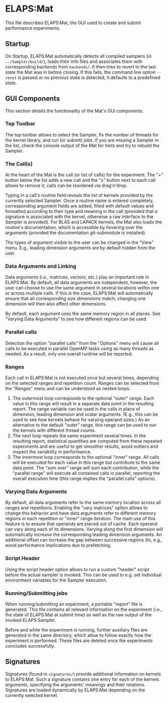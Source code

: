 ELAPS:Mat
=========

This file describes ELAPS:Mat, the GUI used to create and submit performance
experiments. 


Startup
-------
On Startup, ELAPS:Mat automatically detects all compiled samplers (in
`../Sampler/build/`), loads their info files and associates them with
corresponding backends from `backends/`.  It then tries to revert to the last
state the Mat was in before closing.  If this fails, the command line option
`--reset` is passed or no previous state is detected, it defaults to a
predefined state.


GUI Components
--------------
This section details the functionality of the Mat's GUI components.

### Top Toolbar
The top toolbar allows to select the Sampler, fix the number of threads for
the kernel library, and run (or submit) jobs.  If you are missing a Sampler in
the list, check the console output of the Mat for hints and try to rebuild the
Sampler.

### The Call(s)
At the heart of the Mat is the call (or list of calls) for the experiment.
The "+" button below the list adds a new call and the "x" button next to each
call allows to remove it; calls can be reordered via drag'n'drop.

Typing in a call's routine field reveals the list of kernels provided by the
currently selected Sampler.  Once a routine name is entered completely,
corresponding argument fields are added, filled with default values and
formatted according to their type and meaning in the call (provided that  a
signature is associated with the kernel, otherwise a raw interface to the
Sampler is provided).  For BLAS and LAPACK kernels, the Mat also loads the
routine's documentation, which is accessible by hovering over the arguments
(provided the documentation git-submodule is installed).

The types of argument visible to the user can be changed in the "View" menu.
E.g., leading dimension arguments are by default hidden from the user.

### Data Arguments and Linking 
Data arguments (i.e., matrices, vectors, etc.) play an important role in
ELAPS:Mat.  By default, all data arguments are independent, however, the user
can choose to use the same argument in several locations within one or across
multiple calls.  If this is the case, ELAPS:Mat will automatically ensure that
all corresponding size dimensions match; changing one dimension will then also
affect other dimensions. 

By default, each argument uses the same memory region in all places.  See
"Varying Data Arguments" to see how different regions can be used

### Parallel calls
Selection the option "parallel calls" from the "Options" menu will cause all
calls to be executed in parallel OpenMP tasks using as many threads as needed.
As a result, only one overall runtime will be reported.

### Ranges
Each call in ELAPS:Mat is not executed once but several times, depending on the
selected ranges and repetition count.  Ranges can be selected from the "Ranges"
menu and can be understood as nested loops:

1. The outermost loop corresponds to the optional "outer" range.  Each value in
   this range will result in a separate data point in the resulting report.  The
   range variable can be used in the calls in place of dimension, leading
   dimension and scalar arguments.  (E.g., this can be used to see how kernels
   behave for varying operand sizes.)
   As an alternative to the default "outer" range, this range can be used to
   run the kernels with different thread counts.
2. The next loop repeats the same experiment several times. In the resulting
   report, statistical quantities are computed from these repeated experiments
   and are useful to get smoother results, avoid outliers and inspect the
   variability in performance.
3. The innermost loop corresponds to the optional "inner" range.  All calls will
   be executed for each value in this range but contribute to the same
   data point.  The "sum over" range will sum each contribution, while the
   "parallel range" will execute all contained calls in parallel, reporting the
   overall execution time (this range implies the "parallel calls" options).

### Varying Data Arguments
By default, all data arguments refer to the same memory location across all
ranges and repetitions.  Enabling the "vary matrices" option allows to change
this behavior and have data arguments refer to different memory regions in each
repetition or "inner" range iteration.  The main use of this feature is to
ensure that operands are placed out of cache.  Each operand can vary along each
of its dimensions.  Varying along the first dimension will automatically
increase the corresponding leading dimension arguments.  An additional offset
can increase the gap between successive regions (to, e.g., avoid performance
implications due to prefetching.

### Script Header
Using the script header option allows to run a custom "header" script before the
actual sampler is invoked.  This can be used to e.g. set individual environment
variables for the Sampler execution.

### Running/Submitting jobs
When running/submitting an experiment, a portable "report" file is generated.
This file contains all relevant information on the experiment (i.e., the state
of ELAPS:Mat at submit time) as well as the raw output of the invoked
ELAPS:Sampler.

Before and while the experiment is running, further auxiliary files are
generated in the same directory, which allow to follow exactly how the
experiment is performed.  These files are deleted once the experiments concludes
successfully.

Signatures
----------
Signatures (found in `signatures/`) provide additional information on kernels to
ELAPS:Mat.  Such a signature contains one entry for each of the kernels
arguments, specifying the arguments' meanings and their relations.  Signatures
are loaded dynamically by ELAPS:Mat depending on the currently selected kernel.
